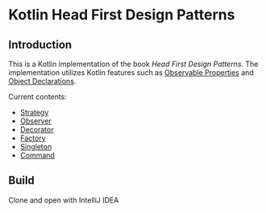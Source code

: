 # Kotlin Head First Design Patterns

## Introduction

This is a Kotlin implementation of the book *Head First Design Patterns*. The implementation utilizes Kotlin features such as [Observable Properties](https://kotlinlang.org/docs/delegated-properties.html#observable-properties) and [Object Declarations](https://kotlinlang.org/docs/object-declarations.html#object-declarations-overview).

Current contents:

* [Strategy](https://github.com/ztyreg/kotlin-head-first-design-patterns/tree/main/src/main/kotlin/ch01strategy)
* [Observer](https://github.com/ztyreg/kotlin-headfirst-design-patterns/tree/main/src/main/kotlin/ch02observer)
* [Decorator](https://github.com/ztyreg/kotlin-headfirst-design-patterns/tree/main/src/main/kotlin/ch03decorator)
* [Factory](https://github.com/ztyreg/kotlin-headfirst-design-patterns/tree/main/src/main/kotlin/ch04factory)
* [Singleton](https://github.com/ztyreg/kotlin-headfirst-design-patterns/tree/main/src/main/kotlin/ch05singleton)
* [Command](https://github.com/ztyreg/kotlin-head-first-design-patterns/tree/main/src/main/kotlin/ch06command)


## Build

Clone and open with IntelliJ IDEA

